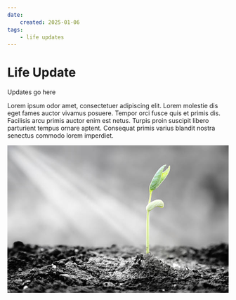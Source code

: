 ```yaml
---
date:
    created: 2025-01-06
tags:
    - life updates
---
```


# Life Update

Updates go here

<!-- more -->

Lorem ipsum odor amet, consectetuer adipiscing elit. Lorem molestie dis eget fames auctor vivamus posuere. Tempor orci fusce quis et primis dis. Facilisis arcu primis auctor enim est netus. Turpis proin suscipit libero parturient tempus ornare aptent. Consequat primis varius blandit nostra senectus commodo lorem imperdiet.

![life](life.jpg)